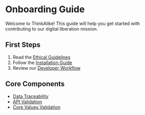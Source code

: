 # Onboarding Guide

Welcome to ThinkAlike! This guide will help you get started with contributing to our digital liberation mission.

## First Steps

1. Read the [Ethical Guidelines](../ethics/ethical_guidelines.md)
2. Follow the [Installation Guide](../setup/installation.md)
3. Review our [Developer Workflow](../../guides/developer_guides/developer_workflow.md)

## Core Components

- [Data Traceability](../../components/ui/data_traceability/index.md)
- [API Validation](../../components/ui/api_validator.md)
- [Core Values Validation](../../components/ui/core_values_validator.md)
